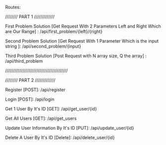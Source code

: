 Routes:

//////// PART 1 /////////////

First Problem Solution [Get Request With 2 Parameters Left and Right Which are Our Range]  :  /api/first_problem/{left}/{right}

Second Problem Solution [Get Request With 1 Parameter Which is the input string ]:  /api/second_problem/{input}

Third Problem Solution [Post Request with N array size,  Q the array] :  /api/third_problem


////////////////////////////////////////


//////// PART 2 /////////////

Register [POST]:     /api/register

Login [POST]:    /api/login

Get 1 User By It's ID [GET]:    /api/get_user/{id}

Get All Users [GET]:    /api/get_users

Update User Information By It's ID [PUT]:   /api/update_user/{id}

Delete A User By It's ID [Delete]:   /api/delete_user/{id}
